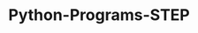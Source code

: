 # Python-Programs-STEP
       
  
              
                
               
                            
     
 
